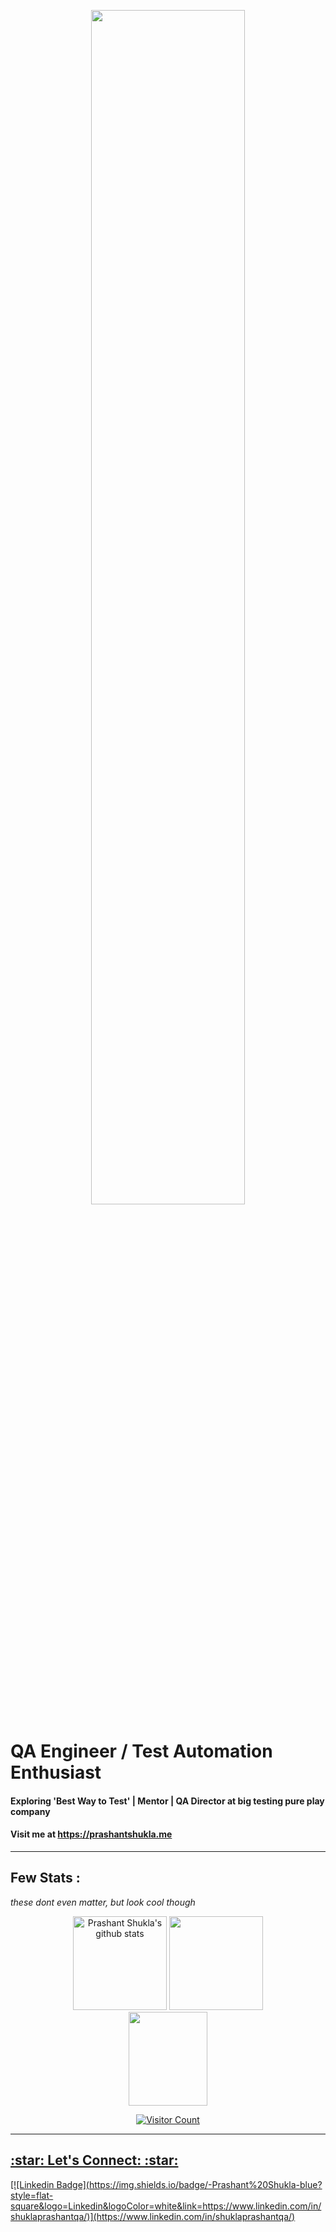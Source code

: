   <p align="center">
    <a href="https://prashantshukla.me">
      <img src="assets/MyWebsiteheader.gif" height="70%">
    </a>
  </p>
  
  
  # QA Engineer / Test Automation Enthusiast
  
  #### Exploring 'Best Way to Test' | Mentor | QA Director at big testing pure play company
  #### Visit me at https://prashantshukla.me
  
  ----
  
  ## Few Stats : 
  _these dont even matter, but look cool though_
    
<p align="center"> 
  <img src="https://github-readme-stats.vercel.app/api?username=prashantshukla-qa&amp;show_icons=true&amp;theme=radical" alt="Prashant Shukla's github stats" height="150"/> 
  <img src="https://github-readme-stats.vercel.app/api/top-langs/?username=prashantshukla-qa&layout=compact&hide_title=1&card_width=300&theme=radical" height="150">
  <a href="https://stackoverflow.com/users/1517162/prashant-shukla">
    <img src="https://stackoverflow.com/users/flair/1517162.png" height="150" width="50%"
  </a>
  <p align="center"> 
    <img src="https://profile-counter.glitch.me/prashantshukla-qa/count.svg" alt="Visitor Count" align="center" />
  </p>
</p>
  
 ----
    
<h2 align="left">:star: Let's Connect: :star:</h2>
[![Linkedin Badge](https://img.shields.io/badge/-Prashant%20Shukla-blue?style=flat-square&logo=Linkedin&logoColor=white&link=https://www.linkedin.com/in/shuklaprashantqa/)](https://www.linkedin.com/in/shuklaprashantqa/)
